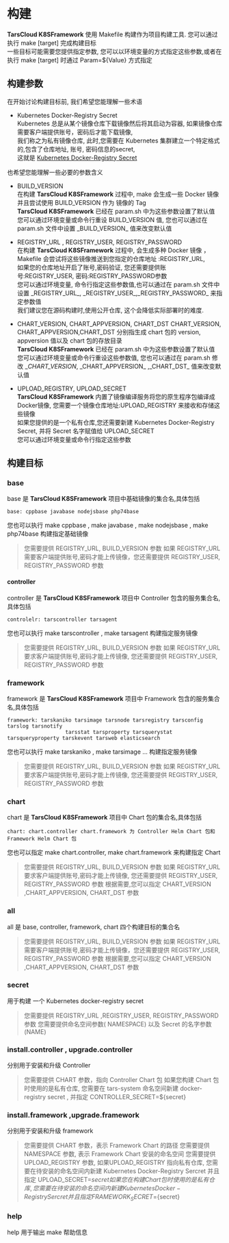 # 构建

**TarsCloud K8SFramework** 使用 Makefile 构建作为项目构建工具. 您可以通过执行 make [target] 完成构建目标  
一些目标可能需要您提供指定参数, 您可以以环境变量的方式指定这些参数,或者在执行 make [target] 时通过 Param=${Value} 方式指定

## 构建参数

在开始讨论构建目标前, 我们希望您能理解一些术语

+ Kubernetes Docker-Registry Secret  
  Kubernetes 总是从某个镜像仓库下载镜像然后将其启动为容器, 如果镜像仓库需要客户端提供账号，密码后才能下载镜像,  
  我们称之为私有镜像仓库, 此时,您需要在 Kubernetes 集群建立一个特定格式的,包含了仓库地址, 账号, 密码信息的secret,  
  这就是 [Kubernetes Docker-Registry Secret](https://kubernetes.io/zh/docs/tasks/configure-pod-container/pull-image-private-registry)

也希望您能理解一些必要的参数含义

+ BUILD_VERSION  
  在构建 **TarsCloud K8SFramework** 过程中, make 会生成一些 Docker 镜像并且尝试使用 BUILD_VERSION 作为 镜像的 Tag  
  **TarsCloud K8SFramework** 已经在 param.sh 中为这些参数设置了默认值  
  您可以通过环境变量或命令行重设 BUILD_VERSION 值, 您也可以通过在 param.sh 文件中设置 \_BUILD_VERSION_ 值来改变默认值

+ REGISTRY_URL , REGISTRY_USER, REGISTRY_PASSWORD  
  在构建 **TarsCloud K8SFramework** 过程中, 会生成多种 Docker 镜像 ，Makefile 会尝试将这些镜像推送到您指定的仓库地址 :REGISTRY_URL,  
  如果您的仓库地址开启了账号,密码验证, 您还需要提供账号:REGISTRY_USER, 密码:REGISTRY_PASSWORD参数  
  您可以通过环境变量, 命令行指定这些参数值,也可以通过在 param.sh 文件中设置 \_REGISTRY_URL_, \_REGISTRY_USER_,\_REGISTRY_PASSWORD_ 来指定参数值  
  我们建议您在源码构建时,使用公开仓库, 这个会降低实际部署时的难度.


+ CHART_VERSION, CHART_APPVERSION, CHART_DST
  CHART_VERSION, CHART_APPVERSION,CHART_DST 分别指生成 chart 包的 version, appversion 值以及 chart 包的存放目录  
  **TarsCloud K8SFramework** 已经在 param.sh 中为这些参数设置了默认值  
  您可以通过环境变量或命令行重设这些参数值, 您也可以通过在 param.sh 修改 \__CHART_VERSION_, \_CHART_APPVERSION_ ,\_CHART_DST_ 值来改变默认值

+ UPLOAD_REGISTRY, UPLOAD_SECRET  
  **TarsCloud K8SFramework** 内置了镜像编译服务将您的原生程序包编译成 Docker镜像, 您需要一个镜像仓库地址:UPLOAD_REGISTRY 来接收和存储这些镜像  
  如果您提供的是一个私有仓库,您还需要新建 Kubernetes Docker-Registry Secret, 并将 Secret 名字赋值给 UPLOAD_SECRET  
  您可以通过环境变量或命令行指定这些参数

## 构建目标

### base

base 是 **TarsCloud K8SFramework** 项目中基础镜像的集合名,具体包括

```
base: cppbase javabase nodejsbase php74base
```

您也可以执行 make cppbase , make javabase , make nodejsbase , make php74base 构建指定基础镜像

> 您需要提供 REGISTRY_URL, BUILD_VERSION 参数
> 如果 REGISTRY_URL 需要客户端提供账号,密码才能上传镜像，您还需要提供 REGISTRY_USER, REGISTRY_PASSWORD 参数

#### controller

controller 是 **TarsCloud K8SFramework** 项目中 Controller 包含的服务集合名,具体包括

```
controlelr: tarscontroller tarsagent
```

您也可以执行 make tarscontroller , make tarsagent 构建指定服务镜像
> 您需要提供 REGISTRY_URL, BUILD_VERSION 参数
> 如果 REGISTRY_URL 要求客户端提供账号,密码才能上传镜像, 您还需要提供 REGISTRY_USER, REGISTRY_PASSWORD 参数

### framework

framework 是 **TarsCloud K8SFramework** 项目中 Framework 包含的服务集合名,具体包括

```
framework: tarskaniko tarsimage tarsnode tarsregistry tarsconfig tarslog tarsnotify
				   tarsstat tarsproperty tarsquerystat tarsqueryproperty tarskevent tarsweb elasticsearch
```

您也可以执行 make tarskaniko , make tarsimage ... 构建指定服务镜像

> 您需要提供 REGISTRY_URL, BUILD_VERSION 参数
> 如果 REGISTRY_URL 要求客户端提供账号,密码才能上传镜像, 您还需要提供 REGISTRY_USER, REGISTRY_PASSWORD 参数

### chart

chart 是 **TarsCloud K8SFramework** 项目中 Chart 包的集合名,具体包括

```
chart: chart.controller chart.framework 为 Controller Helm Chart 包和Framework Helm Chart 包 
```

您也可以指定 make chart.controller, make chart.framework 来构建指定 Chart

> 您需要提供 REGISTRY_URL, BUILD_VERSION 参数
> 如果 REGISTRY_URL 要求客户端提供账号,密码才能上传镜像, 您还需要提供 REGISTRY_USER, REGISTRY_PASSWORD 参数
> 根据需要,您可以指定 CHART_VERSION ,CHART_APPVERSION, CHART_DST 参数

### all

all 是 base, controller, framework, chart 四个构建目标的集合名

> 您需要提供 REGISTRY_URL, BUILD_VERSION 参数
> 如果 REGISTRY_URL 需要客户端提供账号,密码才能上传镜像，您还需要提供 REGISTRY_USER, REGISTRY_PASSWORD 参数
> 根据需要,您可以指定 CHART_VERSION ,CHART_APPVERSION, CHART_DST 参数

### secret

用于构建 一个 Kubernetes docker-registry secret
> 您需要提供 REGISTRY_URL ,REGISTRY_USER, REGISTRY_PASSWORD 参数
> 您需要提供命名空间参数( NAMESPACE) 以及 Secret 的名字参数(NAME)

### install.controller , upgrade.controller

分别用于安装和升级 Controller
> 您需要提供 CHART 参数，指向 Controller Chart 包
> 如果您构建 Chart 包时使用的是私有仓库, 您需要在 tars-system 命名空间新建 docker-registry secret , 并指定 CONTROLLER_SECRET=${secret}

### install.framework ,upgrade.framework

分别用于安装和升级 framework
> 您需要提供 CHART 参数，表示 Framework Chart 的路径
> 您需要提供 NAMESPACE 参数, 表示 Framework Chart 安装的命名空间
> 您需要提供 UPLOAD_REGISTRY 参数, 如果UPLOAD_REGISTRY 指向私有仓库, 您需要在待安装的命名空间内新建 Kubernetes Docker-Registry Sercret 并且指定 UPLOAD_SECRET=${secret}  
> 如果您在构建 Chart 包时使用的是私有仓库, 您需要在待安装的命名空间内新建 Kubernetes Docker-Registry Sercret 并且指定 FRAMEWORK_SECRET=${secret}

### help

help 用于输出 make 帮助信息